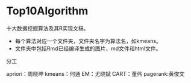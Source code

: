 Top10Algorithm
==============

十大数据挖掘算法及其R实现文稿。

* 每个算法对应一个文件夹，文件夹名字为算法名，如kmeans。
* 文件夹中包括Rmd已经编译生成的图片、md文件和html文件。

分工

apriori：周晓坤
kmeans：何通
EM：尤晓斌
CART：董伟
pagerank:黄俊文
